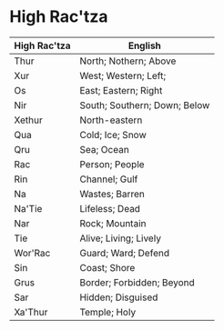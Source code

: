 # High Rac'tza

| High Rac'tza | English |
|--|--|
| Thur | North; Nothern; Above |
| Xur | West; Western; Left; 
| Os | East; Eastern; Right |
| Nir | South; Southern; Down; Below |
| Xethur | North-eastern |
| Qua | Cold; Ice; Snow |
| Qru | Sea; Ocean |
| Rac | Person; People |
| Rin | Channel; Gulf |
| Na | Wastes; Barren |
| Na'Tie | Lifeless; Dead |
| Nar | Rock; Mountain |
| Tie | Alive; Living; Lively |
| Wor'Rac | Guard; Ward; Defend |
| Sin | Coast; Shore |
| Grus | Border; Forbidden; Beyond |
| Sar | Hidden; Disguised |
| Xa'Thur | Temple; Holy |